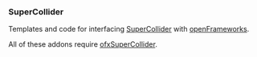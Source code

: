 ### SuperCollider 

Templates and code for interfacing [SuperCollider](https://supercollider.sourceforge.net/) with [openFrameworks](https://www.openframeworks.cc).

All of these addons require [ofxSuperCollider](https://www.github.com/genekogan/ofxSuperCollider).